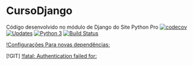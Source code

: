 # CursoDjango
Código desenvolvido no módulo de Django do Site Python Pro
[![codecov](https://codecov.io/gh/Rawston/CursoDjango/branch/main/graph/badge.svg?token=j6T7rQ4b5Z)](https://codecov.io/gh/Rawston/CursoDjango)
[![Updates](https://pyup.io/repos/github/Rawston/CursoDjango/shield.svg)](https://pyup.io/repos/github/Rawston/CursoDjango/)
[![Python 3](https://pyup.io/repos/github/Rawston/CursoDjango/python-3-shield.svg)](https://pyup.io/repos/github/Rawston/CursoDjango/)
[![Build Status](https://app.travis-ci.com/Rawston/CursoDjango.svg?branch=main)](https://app.travis-ci.com/Rawston/CursoDjango)

[!Configurações Para novas dependências:]()

[!GIT]
[!fatal: Authentication failed for:](Authttps://docs.github.com/en/free-pro-team@latest/github/authenticating-to-github/creating-a-personal-access-token)